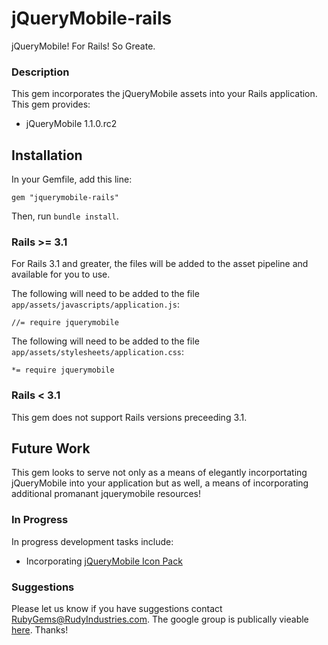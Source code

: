 # jQueryMobile-rails 

jQueryMobile! For Rails! So Greate.

### Description

This gem incorporates the jQueryMobile assets into your Rails application.
This gem provides:

* jQueryMobile 1.1.0.rc2

## Installation

In your Gemfile, add this line:

    gem "jquerymobile-rails"

Then, run `bundle install`. 

### Rails >= 3.1

For Rails 3.1 and greater, the files will be added to the asset pipeline and available for you to use. 

The following will need to be added to the file `app/assets/javascripts/application.js`:

    //= require jquerymobile

The following will need to be added to the file `app/assets/stylesheets/application.css`:

    *= require jquerymobile


### Rails \< 3.1

This gem does not support Rails versions preceeding 3.1.

## Future Work

This gem looks to serve not only as a means of elegantly incorportating jQueryMobile into your 
application but as well, a means of incorporating additional promanant jquerymobile resources!

### In Progress
In progress development tasks include:

* Incorporating [jQueryMobile Icon Pack](https://github.com/commadelimited/jQuery-Mobile-Icon-Pack)

### Suggestions
Please let us know if you have suggestions contact RubyGems@RudyIndustries.com.  The google group is publically vieable
[here](https://groups.google.com/a/rudyindustries.com/group/RubyGems/topics). Thanks!
